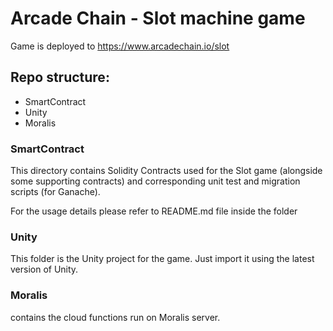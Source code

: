 # Arcade Chain - Slot machine game

Game is deployed to https://www.arcadechain.io/slot

## Repo structure:
- SmartContract
- Unity
- Moralis

### SmartContract
This directory contains Solidity Contracts used for the Slot game (alongside some supporting contracts) and corresponding unit test and migration scripts (for Ganache).

For the usage details please refer to README.md file inside the folder

### Unity
This folder is the Unity project for the game.
Just import it using the latest version of Unity.

### Moralis
contains the cloud functions run on Moralis server.
